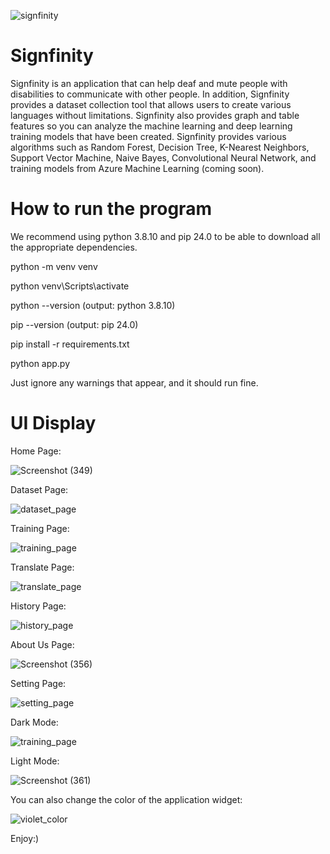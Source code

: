 ![signfinity](https://github.com/adyamp107/Signfinity/assets/137896283/b382f242-02fc-45a4-8d11-eee2b966d3f8)

# Signfinity

Signfinity is an application that can help deaf and mute people with disabilities to communicate with other people. In addition, Signfinity provides a dataset collection tool that allows users to create various languages ​​without limitations. Signfinity also provides graph and table features so you can analyze the machine learning and deep learning training models that have been created. Signfinity provides various algorithms such as Random Forest, Decision Tree, K-Nearest Neighbors, Support Vector Machine, Naive Bayes, Convolutional Neural Network, and training models from Azure Machine Learning (coming soon).

# How to run the program

We recommend using python 3.8.10 and pip 24.0 to be able to download all the appropriate dependencies.

python -m venv venv

python venv\Scripts\activate

python --version (output: python 3.8.10)

pip --version (output: pip 24.0)

pip install -r requirements.txt

python app.py

Just ignore any warnings that appear, and it should run fine.

# UI Display

Home Page:

![Screenshot (349)](https://github.com/adyamp107/Signfinity/assets/137896283/ce67ace3-338f-41c9-98ee-4d3e36388887)

Dataset Page:

![dataset_page](https://github.com/adyamp107/Signfinity/assets/137896283/66c92cfc-f057-4bb7-83f8-fc4dbd1dcfb4)

Training Page:

![training_page](https://github.com/adyamp107/Signfinity/assets/137896283/9a076cd8-6c47-4105-b634-2f2dcc2c43f4)

Translate Page:

![translate_page](https://github.com/adyamp107/Signfinity/assets/137896283/1f0903c6-3c1f-4ee9-b4c1-760d4f025d0f)

History Page:

![history_page](https://github.com/adyamp107/Signfinity/assets/137896283/10db548a-5f50-471e-8b02-68d2650d6b21)

About Us Page:

![Screenshot (356)](https://github.com/adyamp107/Signfinity/assets/137896283/5d9e87a2-b29c-43eb-98ad-caa5edab36d6)

Setting Page:

![setting_page](https://github.com/adyamp107/Signfinity/assets/137896283/dc8b1341-a453-4d8a-9b30-3338d69f6c74)

Dark Mode:

![training_page](https://github.com/adyamp107/Signfinity/assets/137896283/b2f506cf-bc07-4e1d-b34e-6cc363041013)

Light Mode:

![Screenshot (361)](https://github.com/adyamp107/Signfinity/assets/137896283/99e31e08-7ec1-474b-89e1-7e8f77975c98)

You can also change the color of the application widget:

![violet_color](https://github.com/adyamp107/Signfinity/assets/137896283/6895b98b-23e2-48ba-9422-c9908fc22fa8)

Enjoy:)
